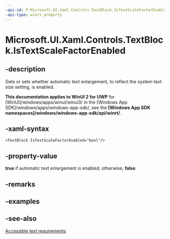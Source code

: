 ```yaml
---
-api-id: P:Microsoft.UI.Xaml.Controls.TextBlock.IsTextScaleFactorEnabled
-api-type: winrt property
---
```


<!-- Property syntax
public bool IsTextScaleFactorEnabled { get;  set; }
-->

# Microsoft.UI.Xaml.Controls.TextBlock.IsTextScaleFactorEnabled

## -description
Gets or sets whether automatic text enlargement, to reflect the system text size setting, is enabled.

**This documentation applies to WinUI 2 for UWP** for [WinUI]/windows/apps/winui/winui3/ in the [Windows App SDK]/windows/apps/windows-app-sdk/, see the **[Windows App SDK namespaces]/windows/windows-app-sdk/api/winrt/**.

## -xaml-syntax
```xaml
<TextBlock IsTextScaleFactorEnabled="bool"/>
```


## -property-value
**true** if automatic text enlargement is enabled; otherwise, **false**.

## -remarks

## -examples

## -see-also
[Accessible text requirements](/windows/uwp/accessibility/accessible-text-requirements)
